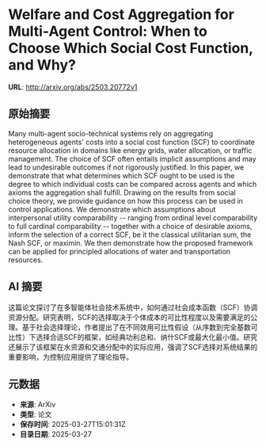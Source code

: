 # Welfare and Cost Aggregation for Multi-Agent Control: When to Choose Which Social Cost Function, and Why?

**URL**: http://arxiv.org/abs/2503.20772v1

## 原始摘要

Many multi-agent socio-technical systems rely on aggregating heterogeneous
agents' costs into a social cost function (SCF) to coordinate resource
allocation in domains like energy grids, water allocation, or traffic
management. The choice of SCF often entails implicit assumptions and may lead
to undesirable outcomes if not rigorously justified. In this paper, we
demonstrate that what determines which SCF ought to be used is the degree to
which individual costs can be compared across agents and which axioms the
aggregation shall fulfill. Drawing on the results from social choice theory, we
provide guidance on how this process can be used in control applications. We
demonstrate which assumptions about interpersonal utility comparability --
ranging from ordinal level comparability to full cardinal comparability --
together with a choice of desirable axioms, inform the selection of a correct
SCF, be it the classical utilitarian sum, the Nash SCF, or maximin. We then
demonstrate how the proposed framework can be applied for principled
allocations of water and transportation resources.


## AI 摘要

这篇论文探讨了在多智能体社会技术系统中，如何通过社会成本函数（SCF）协调资源分配。研究表明，SCF的选择取决于个体成本的可比性程度以及需要满足的公理。基于社会选择理论，作者提出了在不同效用可比性假设（从序数到完全基数可比性）下选择合适SCF的框架，如经典功利总和、纳什SCF或最大化最小值。研究还展示了该框架在水资源和交通分配中的实际应用，强调了SCF选择对系统结果的重要影响，为控制应用提供了理论指导。

## 元数据

- **来源**: ArXiv
- **类型**: 论文
- **保存时间**: 2025-03-27T15:01:31Z
- **目录日期**: 2025-03-27
